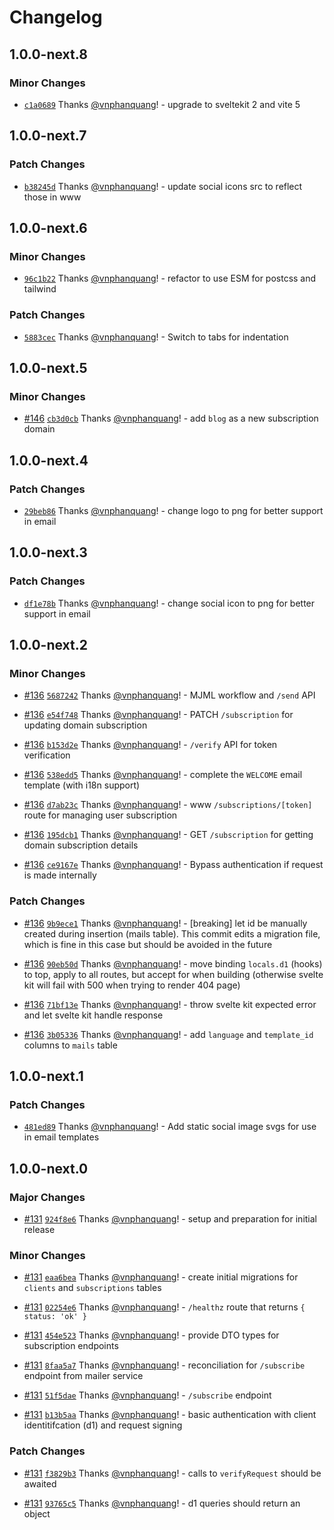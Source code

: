 # Changelog

## 1.0.0-next.8

### Minor Changes

- [`c1a0689`](https://github.com/sveltevietnam/sveltevietnam.dev/commit/c1a06899689fdaa23ed9b07047992f3fb88235f4) Thanks [@vnphanquang](https://github.com/vnphanquang)! - upgrade to sveltekit 2 and vite 5

## 1.0.0-next.7

### Patch Changes

- [`b38245d`](https://github.com/sveltevietnam/sveltevietnam.dev/commit/b38245d7295ad554f7beeeb87c8fbc8689646c24) Thanks [@vnphanquang](https://github.com/vnphanquang)! - update social icons src to reflect those in www

## 1.0.0-next.6

### Minor Changes

- [`96c1b22`](https://github.com/sveltevietnam/sveltevietnam.dev/commit/96c1b22ddb03ee043c507298b4bbbaa842e1cee9) Thanks [@vnphanquang](https://github.com/vnphanquang)! - refactor to use ESM for postcss and tailwind

### Patch Changes

- [`5883cec`](https://github.com/sveltevietnam/sveltevietnam.dev/commit/5883cecdb8b4f34f06ac0cc0d23e296b0d43d2a9) Thanks [@vnphanquang](https://github.com/vnphanquang)! - Switch to tabs for indentation

## 1.0.0-next.5

### Minor Changes

- [#146](https://github.com/sveltevietnam/sveltevietnam.dev/pull/146) [`cb3d0cb`](https://github.com/sveltevietnam/sveltevietnam.dev/commit/cb3d0cba787a723cb3cbd351ae129a8ff0fa4f9b) Thanks [@vnphanquang](https://github.com/vnphanquang)! - add `blog` as a new subscription domain

## 1.0.0-next.4

### Patch Changes

- [`29beb86`](https://github.com/sveltevietnam/sveltevietnam.dev/commit/29beb868e893c4ec11206f38d95d460b5bf4809d) Thanks [@vnphanquang](https://github.com/vnphanquang)! - change logo to png for better support in email

## 1.0.0-next.3

### Patch Changes

- [`df1e78b`](https://github.com/sveltevietnam/sveltevietnam.dev/commit/df1e78b4b03d2d1fdbea90152070f49212e697c3) Thanks [@vnphanquang](https://github.com/vnphanquang)! - change social icon to png for better support in email

## 1.0.0-next.2

### Minor Changes

- [#136](https://github.com/sveltevietnam/sveltevietnam.dev/pull/136) [`5687242`](https://github.com/sveltevietnam/sveltevietnam.dev/commit/5687242d589f4eede3323ac20f0fea3d51012b07) Thanks [@vnphanquang](https://github.com/vnphanquang)! - MJML workflow and `/send` API

- [#136](https://github.com/sveltevietnam/sveltevietnam.dev/pull/136) [`e54f748`](https://github.com/sveltevietnam/sveltevietnam.dev/commit/e54f74895f2ef20f7a1b02bffd7b630f6ec67f75) Thanks [@vnphanquang](https://github.com/vnphanquang)! - PATCH `/subscription` for updating domain subscription

- [#136](https://github.com/sveltevietnam/sveltevietnam.dev/pull/136) [`b153d2e`](https://github.com/sveltevietnam/sveltevietnam.dev/commit/b153d2e81166d5eca1728e5500a7bc8e8273027f) Thanks [@vnphanquang](https://github.com/vnphanquang)! - `/verify` API for token verification

- [#136](https://github.com/sveltevietnam/sveltevietnam.dev/pull/136) [`538edd5`](https://github.com/sveltevietnam/sveltevietnam.dev/commit/538edd510052dc72ff6ab9d8267091b783bd3b37) Thanks [@vnphanquang](https://github.com/vnphanquang)! - complete the `WELCOME` email template (with i18n support)

- [#136](https://github.com/sveltevietnam/sveltevietnam.dev/pull/136) [`d7ab23c`](https://github.com/sveltevietnam/sveltevietnam.dev/commit/d7ab23ca524c6562ab23e3021a28c4e39981f640) Thanks [@vnphanquang](https://github.com/vnphanquang)! - www `/subscriptions/[token]` route for managing user subscription

- [#136](https://github.com/sveltevietnam/sveltevietnam.dev/pull/136) [`195dcb1`](https://github.com/sveltevietnam/sveltevietnam.dev/commit/195dcb14f157313f1edb4d6d16c23307dd189e78) Thanks [@vnphanquang](https://github.com/vnphanquang)! - GET `/subscription` for getting domain subscription details

- [#136](https://github.com/sveltevietnam/sveltevietnam.dev/pull/136) [`ce9167e`](https://github.com/sveltevietnam/sveltevietnam.dev/commit/ce9167e9acbac20161ef835e0e575956bfe5b6cd) Thanks [@vnphanquang](https://github.com/vnphanquang)! - Bypass authentication if request is made internally

### Patch Changes

- [#136](https://github.com/sveltevietnam/sveltevietnam.dev/pull/136) [`9b9ece1`](https://github.com/sveltevietnam/sveltevietnam.dev/commit/9b9ece173c5aced2c35b93ffe3c97ca80a82316f) Thanks [@vnphanquang](https://github.com/vnphanquang)! - [breaking] let id be manually created during insertion (mails table). This commit edits a migration file, which is fine in this case but should be avoided in the future

- [#136](https://github.com/sveltevietnam/sveltevietnam.dev/pull/136) [`90eb50d`](https://github.com/sveltevietnam/sveltevietnam.dev/commit/90eb50db1c3004f7bc7acec1aafc33d92062c96c) Thanks [@vnphanquang](https://github.com/vnphanquang)! - move binding `locals.d1` (hooks) to top, apply to all routes, but accept for when building (otherwise svelte kit will fail with 500 when trying to render 404 page)

- [#136](https://github.com/sveltevietnam/sveltevietnam.dev/pull/136) [`71bf13e`](https://github.com/sveltevietnam/sveltevietnam.dev/commit/71bf13e2659d10417026c0c5569d814e267f4af0) Thanks [@vnphanquang](https://github.com/vnphanquang)! - throw svelte kit expected error and let svelte kit handle response

- [#136](https://github.com/sveltevietnam/sveltevietnam.dev/pull/136) [`3b05336`](https://github.com/sveltevietnam/sveltevietnam.dev/commit/3b05336a477ee4232014399b3b174a3f8f526628) Thanks [@vnphanquang](https://github.com/vnphanquang)! - add `language` and `template_id` columns to `mails` table

## 1.0.0-next.1

### Patch Changes

- [`481ed89`](https://github.com/sveltevietnam/sveltevietnam.dev/commit/481ed898c6e35c8c999464d9569be0429d1ba847) Thanks [@vnphanquang](https://github.com/vnphanquang)! - Add static social image svgs for use in email templates

## 1.0.0-next.0

### Major Changes

- [#131](https://github.com/sveltevietnam/sveltevietnam.dev/pull/131) [`924f8e6`](https://github.com/sveltevietnam/sveltevietnam.dev/commit/924f8e6bca243509de4da3c55f4924426f04f117) Thanks [@vnphanquang](https://github.com/vnphanquang)! - setup and preparation for initial release

### Minor Changes

- [#131](https://github.com/sveltevietnam/sveltevietnam.dev/pull/131) [`eaa6bea`](https://github.com/sveltevietnam/sveltevietnam.dev/commit/eaa6beabba84ad0703cd6ceb9dae7cca32e997b0) Thanks [@vnphanquang](https://github.com/vnphanquang)! - create initial migrations for `clients` and `subscriptions` tables

- [#131](https://github.com/sveltevietnam/sveltevietnam.dev/pull/131) [`02254e6`](https://github.com/sveltevietnam/sveltevietnam.dev/commit/02254e60ac7637f519a1b05e87ced064b21479c5) Thanks [@vnphanquang](https://github.com/vnphanquang)! - `/healthz` route that returns `{ status: 'ok' }`

- [#131](https://github.com/sveltevietnam/sveltevietnam.dev/pull/131) [`454e523`](https://github.com/sveltevietnam/sveltevietnam.dev/commit/454e5238b5f915ed14c8b7d86d41b3910b6f09dd) Thanks [@vnphanquang](https://github.com/vnphanquang)! - provide DTO types for subscription endpoints

- [#131](https://github.com/sveltevietnam/sveltevietnam.dev/pull/131) [`8faa5a7`](https://github.com/sveltevietnam/sveltevietnam.dev/commit/8faa5a723fc56eb9ebf84d8f53e1918ea626fd70) Thanks [@vnphanquang](https://github.com/vnphanquang)! - reconciliation for `/subscribe` endpoint from mailer service

- [#131](https://github.com/sveltevietnam/sveltevietnam.dev/pull/131) [`51f5dae`](https://github.com/sveltevietnam/sveltevietnam.dev/commit/51f5daec9d14ee05b6272ea4f659c8621f3c9566) Thanks [@vnphanquang](https://github.com/vnphanquang)! - `/subscribe` endpoint

- [#131](https://github.com/sveltevietnam/sveltevietnam.dev/pull/131) [`b13b5aa`](https://github.com/sveltevietnam/sveltevietnam.dev/commit/b13b5aa3f910c11ab534b9856b57f2bf16204c04) Thanks [@vnphanquang](https://github.com/vnphanquang)! - basic authentication with client identitifcation (d1) and request signing

### Patch Changes

- [#131](https://github.com/sveltevietnam/sveltevietnam.dev/pull/131) [`f3829b3`](https://github.com/sveltevietnam/sveltevietnam.dev/commit/f3829b30f1ac069291f42869fa74f59b5b684ca6) Thanks [@vnphanquang](https://github.com/vnphanquang)! - calls to `verifyRequest` should be awaited

- [#131](https://github.com/sveltevietnam/sveltevietnam.dev/pull/131) [`93765c5`](https://github.com/sveltevietnam/sveltevietnam.dev/commit/93765c50adb73934090b6d94817965c1e9477123) Thanks [@vnphanquang](https://github.com/vnphanquang)! - d1 queries should return an object

